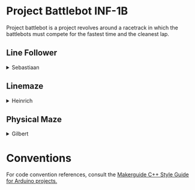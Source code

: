 
# Project Battlebot INF-1B
Project battlebot is a project revolves around a racetrack in which the battlebots must compete for the fastest time and the cleanest lap.



## Line Follower
<details>
<summary>
    Sebastiaan
</summary>

### Using the Robot
To use the robot, place it in the parking space with the color sensor facing the large black square, and the sensor should be just within the parking space.

## Features

The robot has the following functions:
- to be implemented

</details>

## Linemaze
<details>
<summary>
    Heinrich
</summary>

### Using the Robot

To use the robot, place it in the parking space with the color sensor facing the large black square, and the sensor should be just within the parking space.

Then, turn on both switches of the robot. From now on, you can observe for any improvements.
## Features
The robot has the following functions:
- Start procedure: using a distance sensor to detect the previous robot and calibration
- In the start procedure, an object must be picked up with the gripper
- Dynamic calibration of the motors using a rotation counter.
- Line following using light sensors
- Making 90-degree turns to the left and right
- Turns are executed using the rotation sensors
- At the end, the robot must drop its object onto another large black square
</details>

## Physical Maze
<details>
<summary>
    Gilbert
</summary>

### Using the Robot
To use the robot, place it in the parking space with the color sensor facing the large black square, and the sensor should be just within the parking space.

Then, turn on both switches to start the robot. Subsequently, the robot will calibrate itself on the starting line and navigate through the maze.

## Features
The robot has the following functions:
- Start procedure: using a distance sensor to detect the previous robot and calibration
- In the start procedure, an object must be picked up with the gripper
- Line following using light sensors
- Completing the maze using a sonar sensor
- Making 90-degree turns to the left and right
- Turns are executed using the sonar sensor and the position in the maze
- At the end, the robot must drop its object onto another large black square (the finish)
</details>

# Conventions

For code convention references, consult the [Makerguide C++ Style Guide for Arduino projects.](https://www.makerguides.com/c-style-guide-for-arduino-projects)

